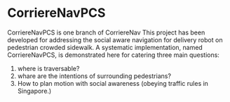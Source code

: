 # CorriereNavPCS
CorriereNavPCS is  one branch of CorriereNav
This project has been developed for addressing the social aware navigation for delivery robot on pedestrian crowded sidewalk. A systematic implementation, named CorriereNavPCS, is demonstrated here for catering three main questions: 
1) where is traversable? 
2) whare are the intentions of surrounding pedestrians? 
3) How to plan motion with social awareness (obeying traffic rules in Singapore.)
